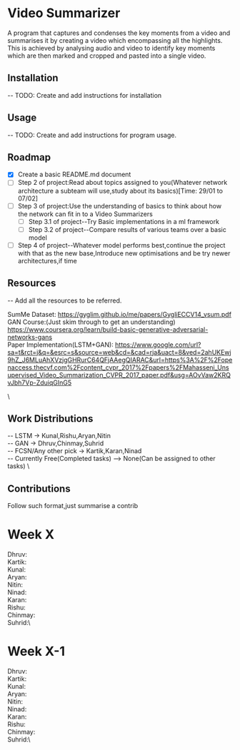 # Video Summarizer
A program that captures and condenses the key moments from a video and summarises it by creating a video which encompassing all the highlights. This is achieved by analysing audio and video to identify key moments which are then marked and cropped and pasted into a single video.

## Installation
-- TODO: Create and add instructions for installation


## Usage
-- TODO: Create and add instructions for program usage.

## Roadmap
- [x] Create a basic README.md document
- [ ] Step 2 of project:Read about topics assigned to you(Whatever network architecture a subteam will use,study about its basics)[Time: 29/01 to 07/02]
- [ ] Step 3 of project:Use the understanding of basics to think about how the network can fit in to a Video Summarizers
    - [ ] Step 3.1 of project--Try Basic implementations in a ml framework
    - [ ] Step 3.2 of project--Compare results of various teams over a basic model
- [ ] Step 4 of project--Whatever model performs best,continue the project with that as the new base,Introduce new optimisations and be try newer architectures,if time

## Resources
-- Add all the resources to be referred.
   
   SumMe Dataset:
   https://gyglim.github.io/me/papers/GygliECCV14_vsum.pdf
   \
   GAN Course:(Just skim through to get an understanding)
   https://www.coursera.org/learn/build-basic-generative-adversarial-networks-gans
   \
   Paper Implementation(LSTM+GAN):
   https://www.google.com/url?sa=t&rct=j&q=&esrc=s&source=web&cd=&cad=rja&uact=8&ved=2ahUKEwj9hZ_J6MLuAhXVzjgGHRurC64QFjAAegQIARAC&url=https%3A%2F%2Fopenaccess.thecvf.com%2Fcontent_cvpr_2017%2Fpapers%2FMahasseni_Unsupervised_Video_Summarization_CVPR_2017_paper.pdf&usg=AOvVaw2KRQvJbh7Vp-ZduiqGInG5

\

## Work Distributions
-- LSTM -> Kunal,Rishu,Aryan,Nitin \
-- GAN  -> Dhruv,Chinmay,Suhrid \
-- FCSN/Any other pick -> Kartik,Karan,Ninad    \
-- Currently Free(Completed tasks) --> None(Can be assigned to other tasks)   \

## Contributions
Follow such format,just summarise a contrib

# Week X
Dhruv:\
Kartik:\
Kunal:\
Aryan:\
Nitin:\
Ninad:\
Karan:\
Rishu:\
Chinmay:\
Suhrid:\

# Week X-1
Dhruv:\
Kartik:\
Kunal:\
Aryan:\
Nitin:\
Ninad:\
Karan:\
Rishu:\
Chinmay:\
Suhrid:\
